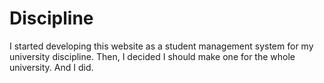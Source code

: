 # Discipline

I started developing this website as a student management system for my university discipline. Then, I decided I should make one for the whole university. And I did.
